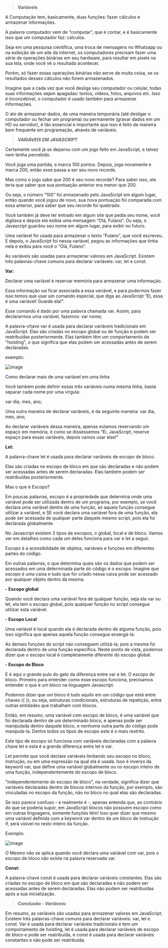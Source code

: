 > **Variáveis**

A Computação tem, basicamente, duas funções: fazer cálculos e armazenar informações.

A palavra computador vem de “computar”, que é contar, e é basicamente isso que um computador faz: cálculos.

Seja em uma pesquisa científica, uma troca de mensagens no Whatsapp ou na exibição de um site da internet, os computadores precisam fazer uma série de operações binárias em seu hardware, para resultar em pixels na sua tela, onde você vê o resultado acontecer.

Porém, só fazer essas operações binárias não serve de muita coisa, se os resultados desses cálculos não forem armazenados.

Imagine que a cada vez que você desliga seu computador ou celular, todas suas informações sejam apagadas: textos, vídeos, fotos, arquivos etc. Isso é inconcebível, o computador é usado também para armazenar informações.

O ato de armazenar dados, de uma maneira temporária (até desligar o computador ou fechar um programa) ou permanente (gravar dados em um HD ou servidor), é tão essencial e importante que isso é feito de maneira bem frequente em programação, através de variáveis.

> _**VARIÁVEIS EM JAVASCRIPT**_


Certamente você já se deparou com um jogo feito em JavaScript, e talvez nem tenha percebido.

Você joga uma partida, e marca 100 pontos. Depois, joga novamente e marca 200, então esse passa a ser seu novo recorde.

Mas como o jogo sabe que 200 é seu novo recorde? Para saber isso, ele teria que saber que sua pontuação anterior era menor que 200.

Ou seja, o número “100” foi armazenado pelo JavaScript em algum lugar, então quando você jogou de novo, sua nova pontuação foi comparada com essa anterior, para saber que seu recorde foi quebrado.

Você também já deve ter entrado em algum site que pedia seu nome, você digitava e depois ele exibia uma mensagem “Olá, Fulano”. Ou seja, o Javascript guardou seu nome em algum lugar, para exibir no futuro.

Uma variável foi usada para armazenar o texto “Fulano”, que você escreveu. E depois, o JavaScript foi nessa variável, pegou as informações que tinha nela e exibiu para você o “Olá, Fulano”.

As variáveis são usadas para armazenar valores em JavaScript. Existem três palavras-chave comuns para declarar variáveis: var, let e const.


**Var:**

Declarar uma variável é reservar memória para armazenar uma informação.

Essa informação vai ficar associada a essa variável, e para podermos fazer isso temos que usar um comando especial, que diga ao JavaScript “Ei, essa é uma variável! Guarde ela!”.

Esse comando é dado por uma palavra chamada var. Assim, para declararmos uma variável, fazemos: var nome;

A palavra-chave var é usada para declarar variáveis tradicionais em JavaScript. Elas são criadas no escopo global ou de função e podem ser reatribuídas posteriormente. Elas também têm um comportamento de "hoisting", o que significa que elas podem ser acessadas antes de serem declaradas.

exemplo:

![image](https://user-images.githubusercontent.com/86801366/219828165-5bea97b1-72f8-4495-b6e8-4f36dddc5ea6.png)


Como declarar mais de uma variável em uma linha

Você também pode definir essas três variáveis numa mesma linha, basta separar cada nome por uma vírgula:

var dia, mes, ano;

Uma outra maneira de declarar variáveis, é da seguinte maneira:
var dia,      mes,      ano;

Ao declarar variáveis dessa maneira, apenas estamos reservando um espaço em memória, é como se disséssemos “Ei, JavaScript, reserve espaço para essas variáveis, depois vamos usar elas!”

**Let:**

A palavra-chave let é usada para declarar variáveis de escopo de bloco. 

Elas são criadas no escopo de bloco em que são declaradas e não podem ser acessadas antes de serem declaradas. Elas também podem ser reatribuídas posteriormente.

Mas o que é Escopo?

Em poucas palavras, escopo é a propriedade que determina onde uma variável pode ser utilizada dentro de um programa, por exemplo, se você declara uma variável dentro de uma função, só aquela função consegue utilizar a variável, e SE você declara uma variável fora de uma função, ela pode ser acessada de qualquer parte daquele mesmo script, pois ela foi declarada globalmente. 

No Javascript existem 3 tipos de escopos, o global, local e de bloco. Vamos ver em detalhes como cada um deles funciona para var e let a seguir.

Escopo é a acessibilidade de objetos, variáveis e funções em diferentes partes do código.

Em outras palavras, o que determina quais são os dados que podem ser acessados em uma determinada parte do código é o escopo. Imagine que escopo é uma caixa e tudo que for criado nessa caixa pode ser acessado por qualquer objeto dentro da mesma.

 **- Escopo global**

Quando você declara uma variável fora de qualquer função, seja ela var ou let, ela tem o escopo global, pois qualquer função no script consegue utilizar esta variável.

 **- Escopo Local**

Uma variável é local quando ela é declarada dentro de alguma função, pois isso significa que apenas aquela função consegue enxergá-la. 

As demais funções do script não conseguem utilizá-la, pois a mesma foi declarada dentro de uma função específica. Neste ponto de vista, podemos dizer que o escopo local é completamente diferente do escopo global. 

 **- Escopo de Bloco**

E é aqui o grande pulo do gato da diferença entre var e let. O escopo de bloco. Primeiro para entender como esse escopo funciona, precisamos entender o que é um bloco na linguagem Javascript.

Podemos dizer que um bloco é tudo aquilo em um código que está entre chaves ({ }), ou seja, estruturas condicionais, estruturas de repetição, entre outras entidades que trabalham com blocos. 

Então, em resumo, uma variável com escopo de bloco, é uma variável que foi declarada dentro de um determinado bloco, e apenas pode ser manipulada dentro daquele bloco, e nenhuma outra parte do código pode manipulá-la. Dentre todos os tipos de escopo este é o mais restrito.

Este tipo de escopo só funciona com variáveis declaradas com a palavra chave let e esta é a grande diferença entre let e var.

Let permite que você declare variáveis limitando seu escopo no bloco, instrução, ou em uma expressão na qual ela é usada. Isso é inverso da keyword var, que define uma variável globalmente ou no escopo inteiro de uma função, independentemente do escopo de bloco.

"independentemente do escopo de bloco", na verdade, significa dizer que variáveis declaradas dentro de blocos internos da função, por exemplo, são vinculadas no escopo da função, não no bloco no qual elas são declaradas. 

Se isso parece confuso - e realmente é -, apenas entenda que, ao contrário do que se poderia supor, em JavaScript blocos não possuem escopo como em outras linguagens, somente funções têm! Isso quer dizer que mesmo uma variável definida com a keyword var dentro de um bloco de instrução if, será visível no resto inteiro da função.

Exemplo:

![image](https://user-images.githubusercontent.com/86801366/219828181-4f04fe44-cd87-4464-ac65-0152d4c79760.png)

O Mesmo não se aplica quando você declara uma variável com var, pois o escopo de bloco não existe na palavra reservada var. 

**Const:**

A palavra-chave const é usada para declarar variáveis constantes. Elas são criadas no escopo de bloco em que são declaradas e não podem ser acessadas antes de serem declaradas. Elas não podem ser reatribuídas após a sua inicialização.

> _**Conclusão - Variáveis:**_

Em resumo, as variáveis são usadas para armazenar valores em JavaScript. 
Existem três palavras-chave comuns para declarar variáveis: var, let e const. Var é usada para declarar variáveis tradicionais e tem um comportamento de hoisting, let é usada para declarar variáveis de escopo de bloco e pode ser reatribuída, e const é usada para declarar variáveis constantes e não pode ser reatribuída.
